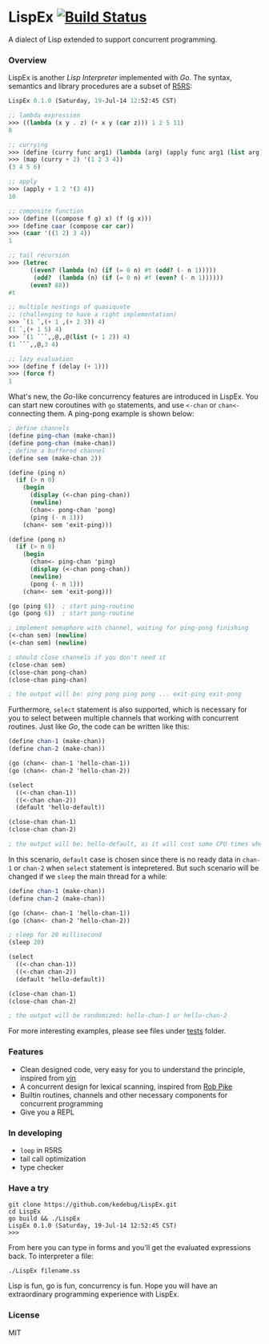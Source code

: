 LispEx [![Build Status](https://travis-ci.org/kedebug/LispEx.svg?branch=master)](https://travis-ci.org/kedebug/LispEx) 
======
A dialect of Lisp extended to support concurrent programming.


### Overview
LispEx is another *Lisp Interpreter* implemented with *Go*. The syntax, semantics and library procedures are a subset of [R5RS](http://www.schemers.org/Documents/Standards/R5RS/):

```ss
LispEx 0.1.0 (Saturday, 19-Jul-14 12:52:45 CST)

;; lambda expression
>>> ((lambda (x y . z) (+ x y (car z))) 1 2 5 11)
8

;; currying
>>> (define (curry func arg1) (lambda (arg) (apply func arg1 (list arg))))
>>> (map (curry + 2) '(1 2 3 4))
(3 4 5 6)

;; apply
>>> (apply + 1 2 '(3 4))
10

;; composite function
>>> (define ((compose f g) x) (f (g x)))
>>> (define caar (compose car car))
>>> (caar '((1 2) 3 4))
1

;; tail recursion 
>>> (letrec 
      ((even? (lambda (n) (if (= 0 n) #t (odd? (- n 1)))))
       (odd?  (lambda (n) (if (= 0 n) #f (even? (- n 1))))))
      (even? 88))
#t

;; multiple nestings of quasiquote 
;; (challenging to have a right implementation)
>>> `(1 `,(+ 1 ,(+ 2 3)) 4)
(1 `,(+ 1 5) 4)
>>> `(1 ```,,@,,@(list (+ 1 2)) 4)
(1 ```,,@,3 4)

;; lazy evaluation
>>> (define f (delay (+ 1)))
>>> (force f)
1
```

What's new, the *Go*-like concurrency features are introduced in LispEx. You can start new coroutines with `go` statements, and use `<-chan` or `chan<-` connecting them. A ping-pong example is shown below:

```ss
; define channels
(define ping-chan (make-chan))
(define pong-chan (make-chan))
; define a buffered channel
(define sem (make-chan 2))

(define (ping n)
  (if (> n 0)
    (begin
      (display (<-chan ping-chan))
      (newline)
      (chan<- pong-chan 'pong)
      (ping (- n 1)))
    (chan<- sem 'exit-ping)))

(define (pong n)
  (if (> n 0)
    (begin
      (chan<- ping-chan 'ping)
      (display (<-chan pong-chan))
      (newline)
      (pong (- n 1)))
    (chan<- sem 'exit-pong)))

(go (ping 6))  ; start ping-routine
(go (pong 6))  ; start pong-routine

; implement semaphore with channel, waiting for ping-pong finishing
(<-chan sem) (newline)
(<-chan sem) (newline)

; should close channels if you don't need it
(close-chan sem)
(close-chan pong-chan)
(close-chan ping-chan)

; the output will be: ping pong ping pong ... exit-ping exit-pong
```

Furthermore, `select` statement is also supported, which is necessary for you to select between multiple channels that working with concurrent routines. Just like *Go*, the code can be written like this:

```ss
(define chan-1 (make-chan))
(define chan-2 (make-chan))

(go (chan<- chan-1 'hello-chan-1))
(go (chan<- chan-2 'hello-chan-2))

(select
  ((<-chan chan-1))
  ((<-chan chan-2))
  (default 'hello-default))

(close-chan chan-1)
(close-chan chan-2)

; the output will be: hello-default, as it will cost some CPU times when a coroutine is lanuched.
```

In this scenario, `default` case is chosen since there is no ready data in `chan-1` or `chan-2` when `select` statement is intepretered. But such scenario will be changed if we `sleep` the main thread for a while:

```ss
(define chan-1 (make-chan))
(define chan-2 (make-chan))

(go (chan<- chan-1 'hello-chan-1))
(go (chan<- chan-2 'hello-chan-2))

; sleep for 20 millisecond
(sleep 20)

(select
  ((<-chan chan-1))
  ((<-chan chan-2))
  (default 'hello-default))

(close-chan chan-1)
(close-chan chan-2)

; the output will be randomized: hello-chan-1 or hello-chan-2
```

For more interesting examples, please see files under [tests](/tests) folder.


### Features
- Clean designed code, very easy for you to understand the principle, inspired from [yin](https://github.com/yinwang0/yin)
- A concurrent design for lexical scanning, inspired from [Rob Pike](http://cuddle.googlecode.com/hg/talk/lex.html#title-slide)
- Builtin routines, channels and other necessary components for concurrent programming
- Give you a REPL

### In developing
- `loop` in R5RS
- tail call optimization
- type checker


### Have a try
```
git clone https://github.com/kedebug/LispEx.git
cd LispEx
go build && ./LispEx
LispEx 0.1.0 (Saturday, 19-Jul-14 12:52:45 CST)
>>> 
```
From here you can type in forms and you'll get the evaluated expressions back. To interpreter a file:
```
./LispEx filename.ss
```
Lisp is fun, go is fun, concurrency is fun. Hope you will have an extraordinary programming experience with LispEx.

### License
MIT

